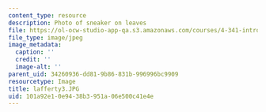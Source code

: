 ```yaml
---
content_type: resource
description: Photo of sneaker on leaves
file: https://ol-ocw-studio-app-qa.s3.amazonaws.com/courses/4-341-introduction-to-photography-fall-2002/101a92e10e9438b3951a06e500c41e4e_lafferty3.JPG
file_type: image/jpeg
image_metadata:
  caption: ''
  credit: ''
  image-alt: ''
parent_uid: 34260936-dd81-9b86-831b-996996bc9909
resourcetype: Image
title: lafferty3.JPG
uid: 101a92e1-0e94-38b3-951a-06e500c41e4e
---
```

